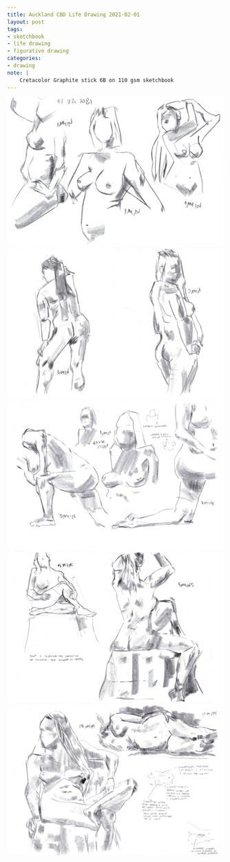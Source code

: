 ```yaml
---
title: Auckland CBD Life Drawing 2021-02-01
layout: post
tags:
- sketchbook
- life drawing
- figurative drawing
categories:
- drawing
note: |
    Cretacolor Graphite stick 6B on 110 gsm sketchbook
---
```


<a id="1">
<img class="ui fluid image" src="/assets/pages/art/images/230.png" alt="Figure drawing from life model" />
</a>

<a id="2">
<img class="ui fluid image" src="/assets/pages/art/images/231.png" alt="Figure drawing from life model" />
</a>

<a id="3">
<img class="ui fluid image" src="/assets/pages/art/images/232.png" alt="Figure drawing from life model" />
</a>

<a id="4">
<img class="ui fluid image" src="/assets/pages/art/images/233.png" alt="Figure drawing from life model" />
</a>

<a id="5">
<img class="ui fluid image" src="/assets/pages/art/images/234.png" alt="Figure drawing from life model" />
</a>
